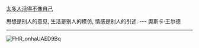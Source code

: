 [太多人活得不像自己](https://github.com/bxb100/blog/issues/3)

思想是别人的意见, 生活是别人的模仿, 情感是别人的引述.  --- 奧斯卡·王尔德

---

![FHR_onhaUAED9Bq](https://user-images.githubusercontent.com/20685961/147336969-b3c61b57-fa2d-40d4-b361-678cf7853fd9.jpg)
